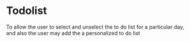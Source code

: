 # Todolist
To allow the user to select and unselect the to do list for a particular day, and also the user may add the a personalized to do list
